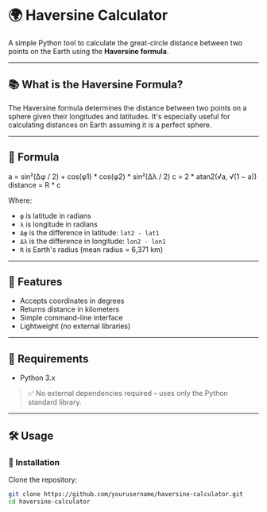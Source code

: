 # 🌍 Haversine Calculator

A simple Python tool to calculate the great-circle distance between two points on the Earth using the **Haversine formula**.

---

## 📚 What is the Haversine Formula?

The Haversine formula determines the distance between two points on a sphere given their longitudes and latitudes. It's especially useful for calculating distances on Earth assuming it is a perfect sphere.

---

## 🧮 Formula

a = sin²(Δφ / 2) + cos(φ1) * cos(φ2) * sin²(Δλ / 2) c = 2 * atan2(√a, √(1 − a)) distance = R * c


Where:
- `φ` is latitude in radians  
- `λ` is longitude in radians  
- `Δφ` is the difference in latitude: `lat2 - lat1`  
- `Δλ` is the difference in longitude: `lon2 - lon1`  
- `R` is Earth's radius (mean radius = 6,371 km)

---

## 🚀 Features

- Accepts coordinates in degrees
- Returns distance in kilometers
- Simple command-line interface
- Lightweight (no external libraries)

---

## 🧰 Requirements

- Python 3.x

> ✅ No external dependencies required – uses only the Python standard library.

---

## 🛠️ Usage

### 🔧 Installation

Clone the repository:

```bash
git clone https://github.com/yourusername/haversine-calculator.git
cd haversine-calculator

